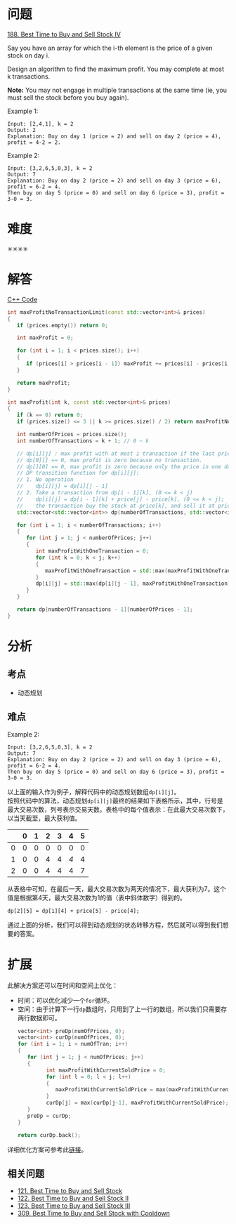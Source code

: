 # 问题
[188. Best Time to Buy and Sell Stock IV](https://leetcode.com/problems/best-time-to-buy-and-sell-stock-iv/)

Say you have an array for which the i-th element is the price of a given stock on day i.

Design an algorithm to find the maximum profit. You may complete at most k transactions.

**Note:**
You may not engage in multiple transactions at the same time (ie, you must sell the stock before you buy again).

Example 1:
```
Input: [2,4,1], k = 2
Output: 2
Explanation: Buy on day 1 (price = 2) and sell on day 2 (price = 4), profit = 4-2 = 2.
```
Example 2:
```
Input: [3,2,6,5,0,3], k = 2
Output: 7
Explanation: Buy on day 2 (price = 2) and sell on day 3 (price = 6), profit = 6-2 = 4.
Then buy on day 5 (price = 0) and sell on day 6 (price = 3), profit = 3-0 = 3.
```

# 难度
✳✳✳✳

# 解答

[C++ Code](./code/188.Best-Time-to-Buy-and-Sell-Stock-IV/main.cpp)
```cpp
int maxProfitNoTransactionLimit(const std::vector<int>& prices)
{
   if (prices.empty()) return 0;

   int maxProfit = 0;

   for (int i = 1; i < prices.size(); i++)
   {
      if (prices[i] > prices[i - 1]) maxProfit += prices[i] - prices[i - 1];
   }

   return maxProfit;
}

int maxProfit(int k, const std::vector<int>& prices)
{
   if (k == 0) return 0;
   if (prices.size() <= 3 || k >= prices.size() / 2) return maxProfitNoTransactionLimit(prices);

   int numberOfPrices = prices.size();
   int numberOfTransactions = k + 1; // 0 ~ k

   // dp[i][j] : max profit with at most i transaction if the last price is price[j].
   // dp[0][] == 0, max profit is zero because no transaction.
   // dp[][0] == 0, max profit is zero because only the price in one day is same, which cannot get the profit.
   // DP transition function for dp[i][j]:
   // 1. No operation
   //    dp[i][j] = dp[i][j - 1]
   // 2. Take a transaction from dp[i - 1][k], (0 <= k < j)
   //    dp[i][j] = dp[i - 1][k] + price[j] - price[k], (0 <= k < j);
   //    the transaction buy the stock at price[k], and sell it at price[j].
   std::vector<std::vector<int>> dp(numberOfTransactions, std::vector<int>(numberOfPrices));

   for (int i = 1; i < numberOfTransactions; i++)
   {
      for (int j = 1; j < numberOfPrices; j++)
      {
         int maxProfitWithOneTransaction = 0;
         for (int k = 0; k < j; k++)
         {
            maxProfitWithOneTransaction = std::max(maxProfitWithOneTransaction, dp[i - 1][k] + prices[j] - prices[k]);
         }
         dp[i][j] = std::max(dp[i][j - 1], maxProfitWithOneTransaction);
      }
   }

   return dp[numberOfTransactions - 1][numberOfPrices - 1];
}
```

# 分析
## 考点
* 动态规划

## 难点
Example 2:
```
Input: [3,2,6,5,0,3], k = 2
Output: 7
Explanation: Buy on day 2 (price = 2) and sell on day 3 (price = 6), profit = 6-2 = 4.
Then buy on day 5 (price = 0) and sell on day 6 (price = 3), profit = 3-0 = 3.
```
以上面的输入作为例子，解释代码中的动态规划数组`dp[i][j]`。<br>
按照代码中的算法，动态规划`dp[i][j]`最终的结果如下表格所示，其中，行号是最大交易次数，列号表示交易天数。表格中的每个值表示：在此最大交易次数下，以当天截至，最大获利值。

|   | 0 | 1 | 2 | 3 | 4 | 5 |
|---|---|---|---|---|---|---|
| 0 | 0 | 0 | 0 | 0 | 0 | 0 |
| 1 | 0 | 0 | 4 | 4 | *4* | 4 |
| 2 | 0 | 0 | 4 | 4 | 4 | 7 |

从表格中可知，在最后一天，最大交易次数为两天的情况下，最大获利为7。这个值是根据第4天，最大交易次数为1的值（表中斜体数字）得到的。
```
dp[2][5] = dp[1][4] + price[5] - price[4]; 
```
通过上面的分析，我们可以得到动态规划的状态转移方程，然后就可以得到我们想要的答案。

# 扩展
此解决方案还可以在时间和空间上优化：
- 时间：可以优化减少一个`for`循环。
- 空间：由于计算下一行`dp`数组时，只用到了上一行的数组，所以我们只需要存两行数据即可。
   ```cpp
   vector<int> preDp(numOfPrices, 0);
   vector<int> curDp(numOfPrices, 0);
   for (int i = 1; i < numOfTran; i++)
   {
      for (int j = 1; j < numOfPrices; j++)
      {
            int maxProfitWithCurrentSoldPrice = 0;
            for (int l = 0; l < j; l++)
            {
               maxProfitWithCurrentSoldPrice = max(maxProfitWithCurrentSoldPrice, preDp[l] + prices[j] - prices[l]);
            }
            curDp[j] = max(curDp[j-1], maxProfitWithCurrentSoldPrice);
      }
      preDp = curDp;
   }

   return curDp.back();
   ```

详细优化方案可参考此[链接](https://leetcode.com/problems/best-time-to-buy-and-sell-stock-iv/discuss/407062/3-Solutions-Different-Complexities-with-Detailed-Explanation)。


## 相关问题
* [121. Best Time to Buy and Sell Stock](121.Best-Time-to-Buy-and-Sell-Stock.md)
* [122. Best Time to Buy and Sell Stock II](122.Best-Time-to-Buy-and-Sell-Stock-II.md)
* [123. Best Time to Buy and Sell Stock III](123.Best-Time-to-Buy-and-Sell-Stock-III.md)
* [309. Best Time to Buy and Sell Stock with Cooldown](309.Best-Time-to-Buy-and-Sell-Stock-with-Cooldown.md)